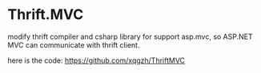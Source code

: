 Thrift.MVC
==========

modify thrift compiler and csharp library for support asp.mvc, so ASP.NET MVC can communicate with thrift client.

here is the code: https://github.com/xqgzh/ThriftMVC
